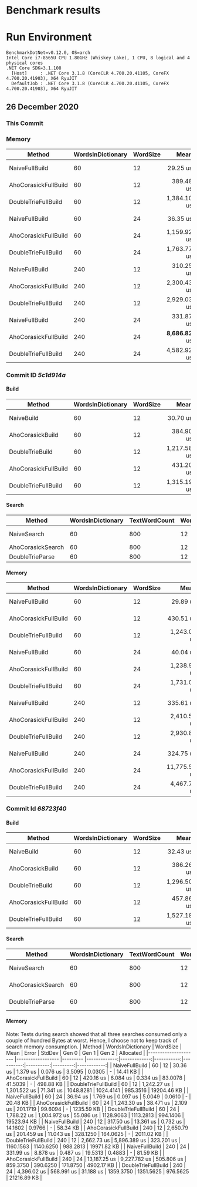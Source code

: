 # Benchmark results

# Run Environment
```
BenchmarkDotNet=v0.12.0, OS=arch 
Intel Core i7-8565U CPU 1.80GHz (Whiskey Lake), 1 CPU, 8 logical and 4 physical cores
.NET Core SDK=3.1.108
  [Host]     : .NET Core 3.1.8 (CoreCLR 4.700.20.41105, CoreFX 4.700.20.41903), X64 RyuJIT
  DefaultJob : .NET Core 3.1.8 (CoreCLR 4.700.20.41105, CoreFX 4.700.20.41903), X64 RyuJIT
```

## 26 December 2020

### This Commit

### Memory
|               Method | WordsInDictionary | WordSize |        Mean |        Error |     StdDev |     Gen 0 |     Gen 1 |    Gen 2 |   Allocated |
|--------------------- |------------------ |--------- |------------:|-------------:|-----------:|----------:|----------:|---------:|------------:|
|       NaiveFullBuild |                60 |       12 |    29.25 us |     1.768 us |   0.097 us |    3.4790 |    0.0610 |        - |    14.41 KB |
| AhoCorasickFullBuild |                60 |       12 |   389.48 us |     6.462 us |   0.354 us |   82.5195 |   41.0156 |        - |   478.47 KB |
|  DoubleTrieFullBuild |                60 |       12 | 1,384.10 us |   249.831 us |  13.694 us | 1011.7188 |  986.3281 | 949.2188 | 19204.04 KB |
|       NaiveFullBuild |                60 |       24 |    36.35 us |     2.507 us |   0.137 us |    5.0049 |    0.0610 |        - |    20.48 KB |
| AhoCorasickFullBuild |                60 |       24 | 1,159.92 us |    84.507 us |   4.632 us |  195.3125 |   97.6563 |        - |  1195.78 KB |
|  DoubleTrieFullBuild |                60 |       24 | 1,763.77 us |   318.993 us |  17.485 us | 1130.8594 | 1111.3281 | 994.1406 | 19523.93 KB |
|       NaiveFullBuild |               240 |       12 |   310.25 us |    12.685 us |   0.695 us |   14.1602 |    0.4883 |        - |    58.34 KB |
| AhoCorasickFullBuild |               240 |       12 | 2,300.43 us |   101.034 us |   5.538 us |  312.5000 |  156.2500 |        - |  1911.56 KB |
|  DoubleTrieFullBuild |               240 |       12 | 2,929.03 us | 2,977.755 us | 163.221 us | 1187.5000 | 1089.8438 | 988.2813 | 19971.74 KB |
|       NaiveFullBuild |               240 |       24 |   331.87 us |     4.808 us |   0.264 us |   19.5313 |         - |        - |    81.59 KB |
| AhoCorasickFullBuild |               240 |       24 | __8,686.82__ us |   646.092 us |  35.414 us |  781.2500 |  375.0000 | 156.2500 |  4679.63 KB |
|  DoubleTrieFullBuild |               240 |       24 | 4,582.92 us |   183.081 us |  10.035 us | 1359.3750 | 1328.1250 | 976.5625 | 21216.86 KB |

### Commit ID _5c1d914a_

#### Build
|               Method | WordsInDictionary | WordSize |        Mean |     Error |     StdDev |      Median | Ratio | RatioSD |
|--------------------- |------------------ |--------- |------------:|----------:|-----------:|------------:|------:|--------:|
|           NaiveBuild |                60 |       12 |    30.70 us |  0.240 us |   0.225 us |    30.76 us |  0.03 |    0.00 |
|     AhoCorasickBuild |                60 |       12 |   384.90 us |  4.088 us |   3.823 us |   384.86 us |  0.33 |    0.04 |
|      DoubleTrieBuild |                60 |       12 | 1,217.58 us | 37.314 us | 110.022 us | 1,263.60 us |  1.00 |    0.00 |
| AhoCorasickFullBuild |                60 |       12 |   431.20 us |  1.559 us |   1.302 us |   431.20 us |  0.37 |    0.04 |
|  DoubleTrieFullBuild |                60 |       12 | 1,315.19 us | 71.857 us | 211.871 us | 1,290.04 us |  1.09 |    0.21 |

#### Search
|            Method | WordsInDictionary | TextWordCount | WordSize |        Mean |       Error |      StdDev |  Ratio | RatioSD |
|------------------ |------------------ |-------------- |--------- |------------:|------------:|------------:|-------:|--------:|
|       NaiveSearch |                60 |           800 |       12 | 67,699.1 us | 1,290.94 us | 1,486.64 us | 621.40 |   16.61 |
| AhoCorasickSearch |                60 |           800 |       12 |    213.6 us |     1.77 us |     1.66 us |   1.98 |    0.01 |
|   DoubleTrieParse |                60 |           800 |       12 |    108.2 us |     0.76 us |     0.64 us |   1.00 |    0.00 |

#### Memory
|               Method | WordsInDictionary | WordSize |         Mean |        Error |     StdDev |     Gen 0 |     Gen 1 |    Gen 2 |   Allocated |
|--------------------- |------------------ |--------- |-------------:|-------------:|-----------:|----------:|----------:|---------:|------------:|
|       NaiveFullBuild |                60 |       12 |     29.89 us |     1.141 us |   0.063 us |    3.4790 |         - |        - |    14.41 KB |
| AhoCorasickFullBuild |                60 |       12 |    430.51 us |    23.631 us |   1.295 us |   88.8672 |   44.4336 |        - |   502.34 KB |
|  DoubleTrieFullBuild |                60 |       12 |  1,243.06 us | 1,885.853 us | 103.370 us | 1056.6406 | 1039.0625 | 994.1406 | 19203.83 KB |
|       NaiveFullBuild |                60 |       24 |     40.04 us |     1.158 us |   0.063 us |    5.0049 |    0.0610 |        - |    20.48 KB |
| AhoCorasickFullBuild |                60 |       24 |  1,238.94 us |    36.410 us |   1.996 us |  201.1719 |   99.6094 |        - |  1239.05 KB |
|  DoubleTrieFullBuild |                60 |       24 |  1,731.09 us |   625.243 us |  34.272 us | 1128.9063 | 1111.3281 | 994.1406 | 19523.94 KB |
|       NaiveFullBuild |               240 |       12 |    335.61 us |     2.268 us |   0.124 us |   14.1602 |         - |        - |    58.34 KB |
| AhoCorasickFullBuild |               240 |       12 |  2,410.50 us |   187.362 us |  10.270 us |  328.1250 |  164.0625 |        - |  2023.46 KB |
|  DoubleTrieFullBuild |               240 |       12 |  2,930.87 us | 3,062.232 us | 167.851 us | 1234.3750 |  988.2813 | 988.2813 | 19971.74 KB |
|       NaiveFullBuild |               240 |       24 |    324.75 us |     4.024 us |   0.221 us |   19.5313 |         - |        - |    81.59 KB |
| AhoCorasickFullBuild |               240 |       24 | 11,775.56 us | 2,342.140 us | 128.381 us |  859.3750 |  406.2500 | 187.5000 |  4916.18 KB |
|  DoubleTrieFullBuild |               240 |       24 |  4,467.75 us | 1,210.015 us |  66.325 us | 1359.3750 | 1343.7500 | 976.5625 | 21216.87 KB |


### Commit Id _68723f40_

#### Build

|               Method | WordsInDictionary | WordSize |        Mean |     Error |     StdDev | Ratio | RatioSD |
|--------------------- |------------------ |--------- |------------:|----------:|-----------:|------:|--------:|
|           NaiveBuild |                60 |       12 |    32.43 us |  0.645 us |   1.583 us |  0.02 |    0.00 |
|     AhoCorasickBuild |                60 |       12 |   386.26 us |  3.865 us |   3.615 us |  0.30 |    0.00 |
|      DoubleTrieBuild |                60 |       12 | 1,296.50 us | 24.169 us |  22.608 us |  1.00 |    0.00 |
| AhoCorasickFullBuild |                60 |       12 |   457.86 us |  3.271 us |   2.731 us |  0.35 |    0.01 |
|  DoubleTrieFullBuild |                60 |       12 | 1,527.18 us | 74.528 us | 219.748 us |  1.20 |    0.16 |

#### Search

|            Method | WordsInDictionary | TextWordCount | WordSize |        Mean |     Error |    StdDev |  Ratio | RatioSD |
|------------------ |------------------ |-------------- |--------- |------------:|----------:|----------:|-------:|--------:|
|       NaiveSearch |                60 |           800 |       12 | 66,760.3 us | 785.71 us | 734.96 us | 622.02 |   10.42 |
| AhoCorasickSearch |                60 |           800 |       12 |    225.2 us |   4.49 us |   5.84 us |   2.12 |    0.07 |
|   DoubleTrieParse |                60 |           800 |       12 |    107.5 us |   2.07 us |   2.04 us |   1.00 |    0.00 |

#### Memory
Note: Tests during search showed that all three searches consumed only a couple of hundred Bytes at worst. Hence, I choose not to keep track of search memory consumption.
|               Method | WordsInDictionary | WordSize |         Mean |        Error |     StdDev |     Gen 0 |     Gen 1 |    Gen 2 |   Allocated |
|--------------------- |------------------ |--------- |-------------:|-------------:|-----------:|----------:|----------:|---------:|------------:|
|       NaiveFullBuild |                60 |       12 |     30.36 us |     1.379 us |   0.076 us |    3.5095 |    0.0305 |        - |    14.41 KB |
| AhoCorasickFullBuild |                60 |       12 |    420.16 us |     6.084 us |   0.334 us |   83.0078 |   41.5039 |        - |   498.88 KB |
|  DoubleTrieFullBuild |                60 |       12 |  1,242.27 us | 1,301.522 us |  71.341 us | 1048.8281 | 1024.4141 | 985.3516 | 19204.46 KB |
|       NaiveFullBuild |                60 |       24 |     36.94 us |     1.769 us |   0.097 us |    5.0049 |    0.0610 |        - |    20.48 KB |
| AhoCorasickFullBuild |                60 |       24 |  1,243.30 us |    38.471 us |   2.109 us |  201.1719 |   99.6094 |        - |  1235.59 KB |
|  DoubleTrieFullBuild |                60 |       24 |  1,788.22 us | 1,004.972 us |  55.086 us | 1128.9063 | 1113.2813 | 994.1406 | 19523.94 KB |
|       NaiveFullBuild |               240 |       12 |    317.50 us |    13.361 us |   0.732 us |   14.1602 |    0.9766 |        - |    58.34 KB |
| AhoCorasickFullBuild |               240 |       12 |  2,650.79 us |   201.459 us |  11.043 us |  328.1250 |  164.0625 |        - |  2011.02 KB |
|  DoubleTrieFullBuild |               240 |       12 |  2,662.73 us | 5,896.389 us | 323.201 us | 1160.1563 | 1140.6250 | 988.2813 | 19971.82 KB |
|       NaiveFullBuild |               240 |       24 |    331.99 us |     8.878 us |   0.487 us |   19.5313 |    0.4883 |        - |    81.59 KB |
| AhoCorasickFullBuild |               240 |       24 | 13,187.25 us | 9,227.782 us | 505.806 us |  859.3750 |  390.6250 | 171.8750 |  4902.17 KB |
|  DoubleTrieFullBuild |               240 |       24 |  4,396.02 us |   568.991 us |  31.188 us | 1359.3750 | 1351.5625 | 976.5625 | 21216.89 KB |

